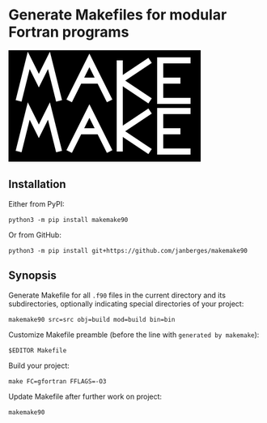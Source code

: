 # Generate Makefiles for modular Fortran programs

![makemake90 logo](https://raw.githubusercontent.com/janberges/makemake/master/logo/logo.svg)

## Installation

Either from PyPI:

    python3 -m pip install makemake90

Or from GitHub:

    python3 -m pip install git+https://github.com/janberges/makemake90

## Synopsis

Generate Makefile for all `.f90` files in the current directory and its
subdirectories, optionally indicating special directories of your project:

    makemake90 src=src obj=build mod=build bin=bin

Customize Makefile preamble (before the line with `generated by makemake`):

    $EDITOR Makefile

Build your project:

    make FC=gfortran FFLAGS=-O3

Update Makefile after further work on project:

    makemake90
